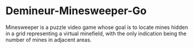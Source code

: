 # Demineur-Minesweeper-Go
 Minesweeper is a puzzle video game whose goal is to locate mines hidden in a grid representing a virtual minefield, with the only indication being the number of mines in adjacent areas.
